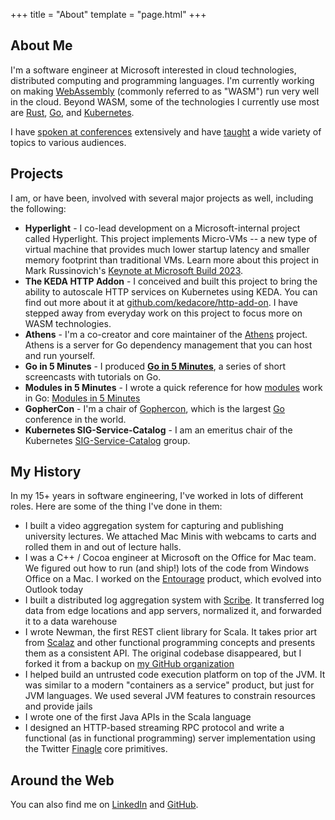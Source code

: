 +++
title = "About"
template = "page.html"
+++

## About Me

I'm a software engineer at Microsoft interested in cloud technologies, distributed computing and programming languages. I'm currently working on making [WebAssembly](https://webassembly.org/) (commonly referred to as "WASM") run very well in the cloud. Beyond WASM, some of the technologies I currently use most are [Rust](https://rust-lang.org), [Go](https://golang.org), and [Kubernetes](https://kubernetes.io).

I have [spoken at conferences](/speaking) extensively and have [taught](/teaching) a wide variety of topics to various audiences.

## Projects

I am, or have been, involved with several major projects as well, including the following:

- **Hyperlight** - I co-lead development on a Microsoft-internal project called Hyperlight. This project implements Micro-VMs -- a new type of virtual machine that provides much lower startup latency and smaller memory footprint than traditional VMs. Learn more about this project in Mark Russinovich's [Keynote at Microsoft Build 2023](https://www.youtube.com/watch?v=Tz2SOjKZwVA).
- **The KEDA HTTP Addon** - I conceived and built this project to bring the ability to autoscale HTTP services on Kubernetes using KEDA. You can find out more about it at [github.com/kedacore/http-add-on](https://github.com/kedacore/http-add-on). I have stepped away from everyday work on this project to focus more on WASM technologies.
- **Athens** - I'm a co-creator and core maintainer of the [Athens](http://docs.gomods.io) project. Athens is a server for Go dependency management that you can host and run yourself.
- **Go in 5 Minutes** - I produced **[Go in 5 Minutes](https://gifm.dev)**, a series of short screencasts with tutorials on Go.
- **Modules in 5 Minutes** - I wrote a quick reference for how [modules](https://blog.golang.org/using-go-modules) work in Go: [Modules in 5 Minutes](/modules5)
- **GopherCon** - I'm a chair of [Gophercon](https://gophercon.com), which is the largest [Go](https://golang.org) conference in the world.
- **Kubernetes SIG-Service-Catalog** - I am an emeritus chair of the Kubernetes [SIG-Service-Catalog](https://svc-cat.io/) group.

## My History

In my 15+ years in software engineering, I've worked in lots of different roles. Here are some of the thing I've done in them:

- I built a video aggregation system for capturing and publishing university lectures. We attached Mac Minis with webcams to carts and rolled them in and out of lecture halls.
- I was a C++ / Cocoa engineer at Microsoft on the Office for Mac team. We figured out how to run (and ship!) lots of the code from Windows Office on a Mac. I worked on the [Entourage](https://en.wikipedia.org/wiki/Microsoft_Entourage) product, which evolved into Outlook today
- I built a distributed log aggregation system with [Scribe](https://engineering.fb.com/data-infrastructure/scribe/). It transferred log data from edge locations and app servers, normalized it, and forwarded it to a data warehouse
- I wrote Newman, the first REST client library for Scala. It takes prior art from [Scalaz](https://github.com/scalaz/scalaz) and other functional programming concepts and presents them as a consistent API. The original codebase disappeared, but I forked it from a backup on [my GitHub organization](https://github.com/arschles/newman)
- I helped build an untrusted code execution platform on top of the JVM. It was similar to a modern "containers as a service" product, but just for JVM languages. We used several JVM features to constrain resources and provide jails
- I wrote one of the first Java APIs in the Scala language
- I designed an HTTP-based streaming RPC protocol and write a functional (as in functional programming) server implementation using the Twitter [Finagle](https://github.com/twitter/finagle) core primitives.

## Around the Web

You can also find me on [LinkedIn](https://www.linkedin.com/in/aaronschlesinger) and [GitHub](https://github.com/arschles).
